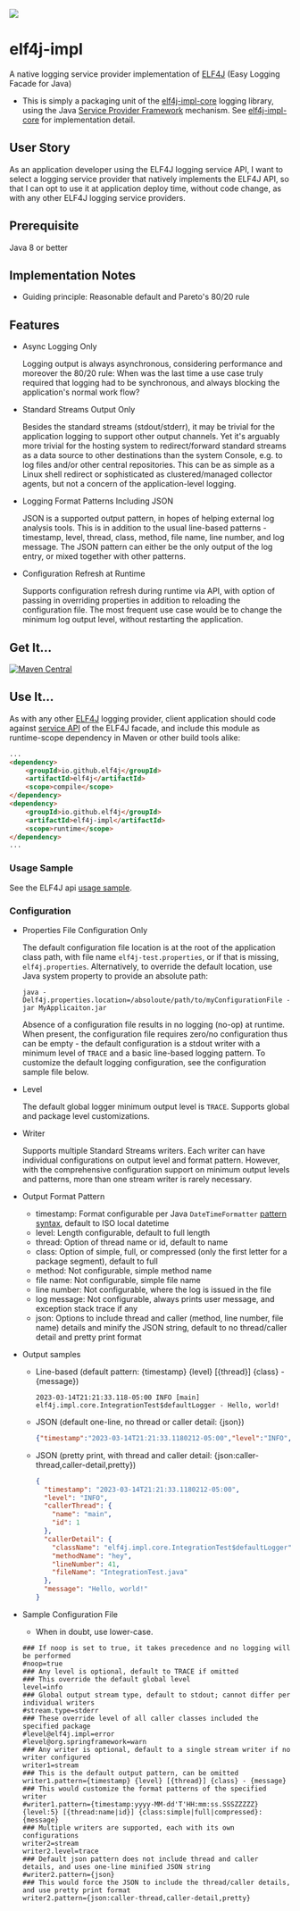 [![](https://img.shields.io/static/v1?label=github&message=repo&color=blue)](https://github.com/elf4j/elf4j-impl)

# elf4j-impl

A native logging service provider implementation of [ELF4J](https://github.com/elf4j/elf4j) (Easy Logging Facade for
Java)

* This is simply a packaging unit of the [elf4j-impl-core](https://github.com/elf4j/elf4j-impl-core) logging library,
  using the Java [Service Provider Framework](https://docs.oracle.com/javase/8/docs/api/java/util/ServiceLoader.html)
  mechanism. See [elf4j-impl-core](https://github.com/elf4j/elf4j-impl-core) for implementation detail.

## User Story

As an application developer using the ELF4J logging service API, I want to select a logging service provider that
natively implements the ELF4J API, so that I can opt to use it at application deploy time, without code change, as with
any other ELF4J logging service providers.

## Prerequisite

Java 8 or better

## Implementation Notes

* Guiding principle: Reasonable default and Pareto's 80/20 rule

## Features

* Async Logging Only

  Logging output is always asynchronous, considering performance and moreover the 80/20 rule: When was the last time a
  use case truly required that logging had to be synchronous, and always blocking the application's normal work flow?

* Standard Streams Output Only

  Besides the standard streams (stdout/stderr), it may be trivial for the application logging to support other output
  channels. Yet it's arguably more trivial for the hosting system to redirect/forward standard streams as a data source
  to other destinations than the system Console, e.g. to log files and/or other central repositories. This can be as
  simple as a Linux shell redirect or sophisticated as clustered/managed collector agents, but not a concern of the
  application-level logging.

* Logging Format Patterns Including JSON

  JSON is a supported output pattern, in hopes of helping external log analysis tools. This is in addition to the usual
  line-based patterns - timestamp, level, thread, class, method, file name, line number, and log message. The JSON
  pattern can either be the only output of the log entry, or mixed together with other patterns.

* Configuration Refresh at Runtime

  Supports configuration refresh during runtime via API, with option of passing in overriding properties in addition to
  reloading the configuration file. The most frequent use case would be to change the minimum log output level, without
  restarting the application.

## Get It...

[![Maven Central](https://img.shields.io/maven-central/v/io.github.elf4j/elf4j-impl.svg?label=Maven%20Central)](https://central.sonatype.com/search?smo=true&q=pkg%253Amaven%252Fio.github.elf4j%252Felf4j-impl)

## Use It...

As with any other [ELF4J](https://github.com/elf4j/elf4j) logging provider, client application should code
against [service API](https://github.com/elf4j/elf4j#service-interface-and-access-api) of the ELF4J facade, and include
this module as runtime-scope dependency in Maven or other build tools alike:

```html
...
<dependency>
    <groupId>io.github.elf4j</groupId>
    <artifactId>elf4j</artifactId>
    <scope>compile</scope>
</dependency>
<dependency>
    <groupId>io.github.elf4j</groupId>
    <artifactId>elf4j-impl</artifactId>
    <scope>runtime</scope>
</dependency>
...
```

### Usage Sample

See the ELF4J api [usage sample](https://github.com/elf4j/elf4j#for-logging-service-api-users).

### Configuration

* Properties File Configuration Only

  The default configuration file location is at the root of the application class path, with file
  name `elf4j-test.properties`, or if that is missing, `elf4j.properties`. Alternatively, to override the default
  location, use Java system property to provide an absolute path:

  ```
  java -Delf4j.properties.location=/absoloute/path/to/myConfigurationFile -jar MyApplicaiton.jar
  ``` 

  Absence of a configuration file results in no logging (no-op) at runtime. When present, the configuration file
  requires zero/no configuration thus can be empty - the default configuration is a stdout writer with a minimum level
  of `TRACE` and a basic line-based logging pattern. To customize the default logging configuration, see the
  configuration sample file below.

* Level

  The default global logger minimum output level is `TRACE`. Supports global and package level customizations.

* Writer

  Supports multiple Standard Streams writers. Each writer can have individual configurations on output level and format
  pattern. However, with the comprehensive configuration support on minimum output levels and patterns, more than one
  stream writer is rarely necessary.
* Output Format Pattern
    * timestamp: Format configurable per Java
      `DateTimeFormatter` [pattern syntax](https://docs.oracle.com/javase/8/docs/api/java/time/format/DateTimeFormatter.html#patterns),
      default to ISO local datetime
    * level: Length configurable, default to full length
    * thread: Option of thread name or id, default to name
    * class: Option of simple, full, or compressed (only the first letter for a package segment), default to full
    * method: Not configurable, simple method name
    * file name: Not configurable, simple file name
    * line number: Not configurable, where the log is issued in the file
    * log message: Not configurable, always prints user message, and exception stack trace if any
    * json: Options to include thread and caller (method, line number, file name) details and minify the JSON string,
      default to no thread/caller detail and pretty print format

* Output samples
    * Line-based (default pattern: {timestamp} {level} [{thread}] {class} - {message})
      ```
      2023-03-14T21:21:33.118-05:00 INFO [main] elf4j.impl.core.IntegrationTest$defaultLogger - Hello, world!
      ```
    * JSON (default one-line, no thread or caller detail: {json})
      ```json
      {"timestamp":"2023-03-14T21:21:33.1180212-05:00","level":"INFO","callerClass":"elf4j.impl.core.IntegrationTest$defaultLogger","message":"Hello, world!"}
      ```
    * JSON (pretty print, with thread and caller detail: {json:caller-thread,caller-detail,pretty})
      ```json
      {
        "timestamp": "2023-03-14T21:21:33.1180212-05:00",
        "level": "INFO",
        "callerThread": {
          "name": "main",
          "id": 1
        },
        "callerDetail": {
          "className": "elf4j.impl.core.IntegrationTest$defaultLogger",
          "methodName": "hey",
          "lineNumber": 41,
          "fileName": "IntegrationTest.java"
        },
        "message": "Hello, world!"
      }
      ```

* Sample Configuration File
    * When in doubt, use lower-case.

  ```properties
  ### If noop is set to true, it takes precedence and no logging will be performed
  #noop=true
  ### Any level is optional, default to TRACE if omitted
  ### This override the default global level
  level=info
  ### Global output stream type, default to stdout; cannot differ per individual writers
  #stream.type=stderr
  ### These override level of all caller classes included the specified package
  #level@elf4j.impl=error
  #level@org.springframework=warn
  ### Any writer is optional, default to a single stream writer if no writer configured
  writer1=stream
  ### This is the default output pattern, can be omitted
  writer1.pattern={timestamp} {level} [{thread}] {class} - {message}
  ### This would customize the format patterns of the specified writer
  #writer1.pattern={timestamp:yyyy-MM-dd'T'HH:mm:ss.SSSZZZZZ} {level:5} [{thread:name|id}] {class:simple|full|compressed}: {message}
  ### Multiple writers are supported, each with its own configurations
  writer2=stream
  writer2.level=trace
  ### Default json pattern does not include thread and caller details, and uses one-line minified JSON string
  #writer2.pattern={json}
  ### This would force the JSON to include the thread/caller details, and use pretty print format
  writer2.pattern={json:caller-thread,caller-detail,pretty}
  ```